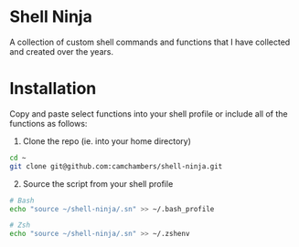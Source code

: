 # Shell Ninja
A collection of custom shell commands and functions that I have collected and created over the years. 

# Installation

Copy and paste select functions into your shell profile or include all of the functions as follows:

1. Clone the repo (ie. into your home directory)
```bash
cd ~
git clone git@github.com:camchambers/shell-ninja.git
```

2. Source the script from your shell profile

```bash
# Bash
echo "source ~/shell-ninja/.sn" >> ~/.bash_profile
```

```bash
# Zsh
echo "source ~/shell-ninja/.sn" >> ~/.zshenv
```

